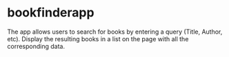 # bookfinderapp
The app allows users to search for books by entering a query (Title, Author, etc). Display the resulting books in a list on the page with all the corresponding data.
